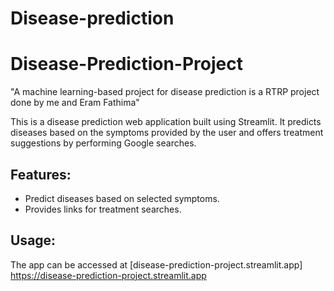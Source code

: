 # Disease-prediction

# Disease-Prediction-Project
"A machine learning-based project for disease prediction is a RTRP project done by me and Eram Fathima"

This is a disease prediction web application built using Streamlit. It predicts diseases based on the symptoms provided by the user and offers treatment suggestions by performing Google searches.

## Features:
- Predict diseases based on selected symptoms.
- Provides links for treatment searches.

## Usage:
The app can be accessed at [disease-prediction-project.streamlit.app]
https://disease-prediction-project.streamlit.app
